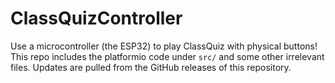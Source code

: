 # ClassQuizController
Use a microcontroller (the ESP32) to play ClassQuiz with physical buttons! This repo includes the platformio code under `src/` and some other irrelevant files. Updates are pulled from the GitHub releases of this repository.